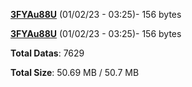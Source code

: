 [**3FYAu88U**](/data/3FYAu88U.txt) (01/02/23 - 03:25)- 156 bytes

[**3FYAu88U**](/data/3FYAu88U.txt) (01/02/23 - 03:25)- 156 bytes

**Total Datas**: 7629

**Total Size**: 50.69 MB / 50.7 MB